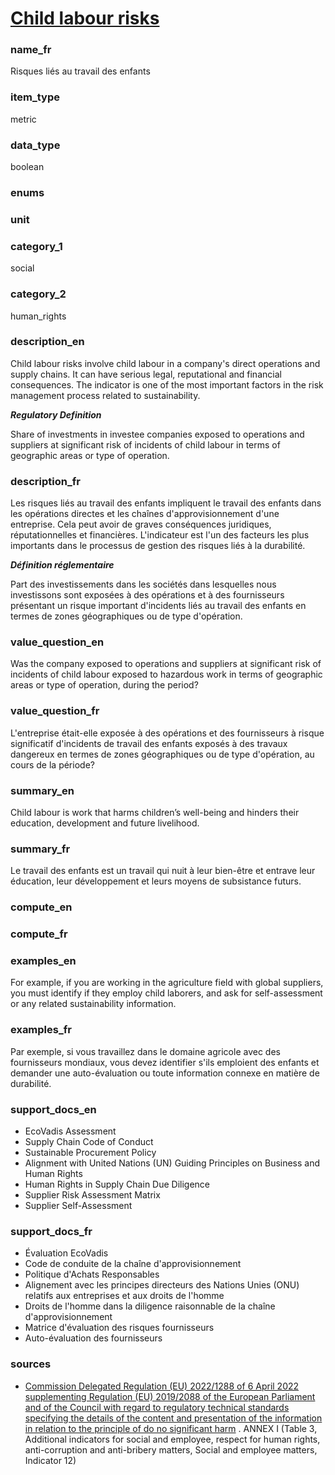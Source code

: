 
# [Child labour risks](#child_labor_risk_bool)

### name_fr

Risques liés au travail des enfants

### item_type

metric

### data_type

boolean

### enums



### unit



### category_1

social

### category_2

human_rights

### description_en

Child labour risks involve child labour in a company's direct operations and supply chains. It can
have serious legal, reputational and financial consequences. The indicator is one of the most
important factors in the risk management process related to sustainability.

***Regulatory Definition***

Share of investments in investee companies exposed to operations and suppliers at significant risk
of incidents of child labour in terms of geographic areas or type of operation.


### description_fr

Les risques liés au travail des enfants impliquent le travail des enfants dans les opérations
directes et les chaînes d'approvisionnement d'une entreprise. Cela peut avoir de graves conséquences
juridiques, réputationnelles et financières. L'indicateur est l'un des facteurs les plus importants
dans le processus de gestion des risques liés à la durabilité.

***Définition réglementaire***

Part des investissements dans les sociétés dans lesquelles nous investissons sont exposées à des
opérations et à des fournisseurs présentant un risque important d'incidents liés au travail des
enfants en termes de zones géographiques ou de type d'opération.

### value_question_en

Was the company exposed to operations and suppliers at significant risk of incidents of child
labour exposed to hazardous work in terms of geographic areas or type of operation, during the
period?

### value_question_fr


L'entreprise était-elle exposée à des opérations et des fournisseurs à risque significatif
d'incidents de travail des enfants exposés à des travaux dangereux en termes de zones géographiques
ou de type d'opération, au cours de la période?

### summary_en

Child labour is work that harms children’s well-being and hinders their education, development and
future livelihood.

### summary_fr

Le travail des enfants est un travail qui nuit à leur bien-être et entrave leur éducation, leur
développement et leurs moyens de subsistance futurs.

### compute_en



### compute_fr



### examples_en

For example, if you are working in the agriculture field with global suppliers, you must identify
if they employ child laborers, and ask for self-assessment or any related sustainability
information. 

### examples_fr

Par exemple, si vous travaillez dans le domaine agricole avec des fournisseurs mondiaux, vous
devez identifier s'ils emploient des enfants et demander une auto-évaluation ou toute information
connexe en matière de durabilité.

### support_docs_en

- EcoVadis Assessment
- Supply Chain Code of Conduct
- Sustainable Procurement Policy
- Alignment with United Nations (UN) Guiding Principles on Business and Human Rights
- Human Rights in Supply Chain Due Diligence
- Supplier Risk Assessment Matrix
- Supplier Self-Assessment

### support_docs_fr

- Évaluation EcoVadis
- Code de conduite de la chaîne d'approvisionnement
- Politique d'Achats Responsables
- Alignement avec les principes directeurs des Nations Unies (ONU) relatifs aux entreprises et aux droits de l'homme
- Droits de l'homme dans la diligence raisonnable de la chaîne d'approvisionnement
- Matrice d'évaluation des risques fournisseurs
- Auto-évaluation des fournisseurs

### sources

- [Commission Delegated Regulation (EU) 2022/1288 of 6 April 2022 supplementing Regulation (EU)
2019/2088 of the European Parliament and of the Council with regard to regulatory technical
standards specifying the details of the content and presentation of the information in
relation to the principle of do no significant harm](https://eur-lex.europa.eu/eli/reg_del/2022/1288/oj)
. ANNEX I (Table 3, Additional indicators for social and employee, respect for human rights,
anti-corruption and anti-bribery matters, Social and employee matters, Indicator 12)
            